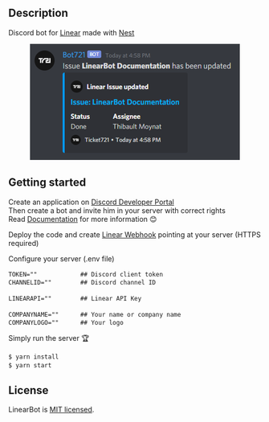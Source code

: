 ## Description

Discord bot for [Linear](https://linear.app/) made with [Nest](https://docs.nestjs.com/)
<p align="center">
  <img src="github/LinearBot.png" title="LinearBot Example">
</p>

## Getting started

Create an application on [Discord Developer Portal](https://discord.com/developers)  
Then create a bot and invite him in your server with correct rights  
Read [Documentation](https://discord.com/developers/docs/intro) for more information :blush:

Deploy the code and create [Linear Webhook](https://github.com/linearapp/linear/blob/master/docs/Webhooks.md) pointing at your server (HTTPS required)

Configure your server (.env file)
```
TOKEN=""            ## Discord client token
CHANNELID=""        ## Discord channel ID

LINEARAPI=""        ## Linear API Key

COMPANYNAME=""      ## Your name or company name
COMPANYLOGO=""      ## Your logo
```

Simply run the server :trophy:

```bash
$ yarn install
$ yarn start
```

## License

LinearBot is [MIT licensed](LICENSE).
